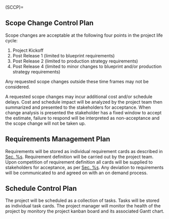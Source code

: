 (SCCP)=

## Scope Change Control Plan

Scope changes are acceptable at the following four points in the project life
cycle:

1. Project Kickoff
2. Post Release 1 (limited to blueprint requirements)
3. Post Release 2 (limited to production strategy requirements)
4. Post Release 4 (limited to minor changes to blueprint and/or production
   strategy requirements)

Any requested scope changes outside these time frames may not be considered.

A requested scope changes may incur additional cost and/or schedule delays. Cost
and schedule impact will be analyzed by the project team then summarized and
presented to the stakeholders for acceptance. When change analysis is presented
the stakeholder has a fixed window to accept the estimate, failure to respond
will be interpreted as non-acceptance and the scope change will not be taken up.

## Requirements Management Plan

Requirements will be stored as individual requirement cards as described in
[Sec. %s](#RSD). Requirement definition will be carried out by the project team.
Upon competition of requirement definition all cards will be supplied to
stakeholders for acceptance, as per [Sec. %s](#SCCP). Any deviation to
requirements will be communicated to and agreed on with an on demand process.

## Schedule Control Plan

The project will be scheduled as a collection of tasks. Tasks will be stored as
individual task cards. The project manager will monitor the health of the
project by monitory the project kanban board and its associated Gantt chart.


